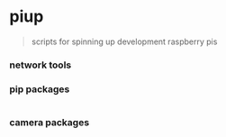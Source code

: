# piup
> scripts for spinning up development raspberry pis


### network tools

### pip packages

```bash
```

### camera packages

```bash
```